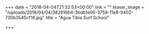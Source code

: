 +++
date = "2018-04-04T21:32:53+00:00"
link = ""
teaser_image = "/uploads/2018/04/04/38281664-3bdb1e06-3758-11e8-9402-730b3545cf18.jpg"
title = "Agua Tibia Surf School"

+++
